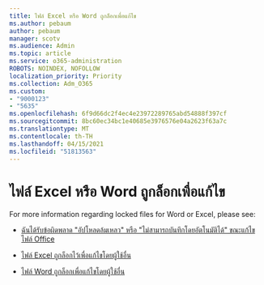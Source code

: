 ```yaml
---
title: ไฟล์ Excel หรือ Word ถูกล็อกเพื่อแก้ไข
ms.author: pebaum
author: pebaum
manager: scotv
ms.audience: Admin
ms.topic: article
ms.service: o365-administration
ROBOTS: NOINDEX, NOFOLLOW
localization_priority: Priority
ms.collection: Adm_O365
ms.custom:
- "9000123"
- "5635"
ms.openlocfilehash: 6f9d66dc2f4ec4e23972289765abd54888f397cf
ms.sourcegitcommit: 8bc60ec34bc1e40685e3976576e04a2623f63a7c
ms.translationtype: MT
ms.contentlocale: th-TH
ms.lasthandoff: 04/15/2021
ms.locfileid: "51813563"
---
```

# <a name="excel-or-word-files-are-locked-for-editing"></a>ไฟล์ Excel หรือ Word ถูกล็อกเพื่อแก้ไข

For more information regarding locked files for Word or Excel, please see:

- [ฉันได้รับข้อผิดพลาด "อัปโหลดล้มเหลว" หรือ "ไม่สามารถบันทึกโดยอัตโนมัติได้" ขณะแก้ไขไฟล์ Office](https://support.office.com/article/i-got-an-upload-failed-or-couldn-t-save-automatically-error-while-editing-an-office-file-93a14d34-88e3-4a91-9eef-58cc541d31f8)

- [ไฟล์ Excel ถูกล็อกไว้เพื่อแก้ไขโดยผู้ใช้อื่น](https://support.office.com/article/Excel-file-is-locked-for-editing-by-another-user-6fa93887-2c2c-45f0-abcc-31b04aed68b3)

- [ไฟล์ Word ถูกล็อกเพื่อแก้ไขโดยผู้ใช้อื่น](https://support.microsoft.com/help/313472/the-document-is-locked-for-editing-by-another-user-error-message-when)
